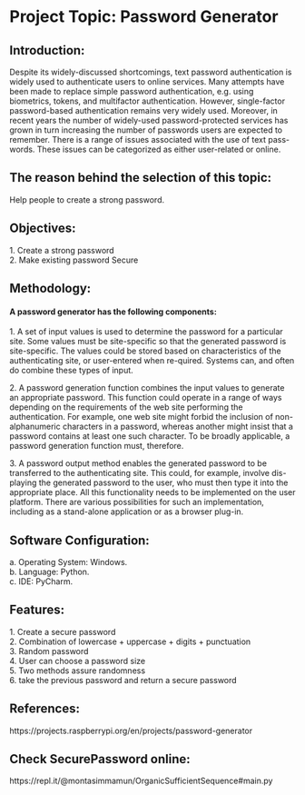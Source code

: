 <h1>Project Topic:</b> Password Generator</h1>

<h2>Introduction:</h2>
      Despite its widely-discussed shortcomings, text password authentication is widely used to authenticate users to online services. Many attempts have been made to replace simple password authentication, e.g. using biometrics, tokens, and multifactor authentication. However, single-factor password-based authentication remains very widely used. Moreover, in recent years the number of widely-used password-protected services has grown in turn increasing the number of passwords users are expected to remember. There is a range of issues associated with the use of text pass-words. These issues can be categorized as either user-related or online.

<h2>The reason behind the selection of this topic:</h2>
<t>Help people to create a strong password.

<h2>Objectives:</h2>
       1. Create a strong password
       <br>2. Make existing password Secure

<h2>Methodology:</h2>
<h4>A password generator has the following components:</h4>
       <p>1. A set of input values is used to determine the password for a particular site. Some values must be site-specific so that the generated password is site-specific. The values could be stored based on characteristics of the authenticating site, or user-entered when re-quired. Systems can, and often do combine these types of input.</p>
       <p>2. A password generation function combines the input values to generate an appropriate password. This function could operate in a range of ways depending on the requirements of the web site performing the authentication. For example, one web site might forbid the inclusion of non-alphanumeric characters in a password, whereas another might insist that a password contains at least one such character. To be broadly applicable, a password generation function must, therefore.</p>
       <p>3. A password output method enables the generated password to be transferred to the authenticating site. This could, for example, involve dis-playing the generated password to the user, who must then type it into the appropriate place. All this functionality needs to be implemented on the user platform. There are various possibilities for such an implementation, including as a stand-alone application or as a browser plug-in.</p>

<h2>Software Configuration:</h2>
      <t><t>a. Operating System: Windows.
      <br><t><t>b. Language: Python.
      <br><t><t>c. IDE: PyCharm.

<h2><b>Features:</b></h2>
                <t><t>1. Create a secure password
                <br><t><t>2. Combination of lowercase + uppercase + digits + punctuation
                <br><t><t>3. Random password
                <br><t><t>4. User can choose a password size
                <br><t><t>5. Two methods assure randomness
                <br><t><t>6. take the previous password and return a secure password</h3>

<h2><b>References:</b></h2>
       <t><t>https://projects.raspberrypi.org/en/projects/password-generator

<h2><b>Check SecurePassword online:</b></h2>
       <t><t>https://repl.it/@montasimmamun/OrganicSufficientSequence#main.py

